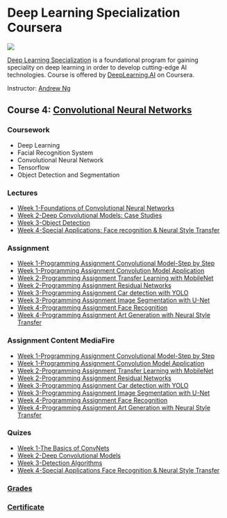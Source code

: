 # Deep Learning Specialization Coursera

![](https://github.com/ahsan-83/Deep-Learning-Specialization-Coursera/blob/main/Convolutional%20Neural%20Networks/Convolutional%20Neural%20Networks.PNG)

[Deep Learning Specialization](https://www.coursera.org/specializations/deep-learning) is a foundational program for gaining speciality on deep learning in order to develop cutting-edge AI technologies. Course is offered by [DeepLearning.AI](https://www.deeplearning.ai/) on Coursera. 

Instructor: [Andrew Ng](http://www.andrewng.org/)

## Course 4: [Convolutional Neural Networks](https://www.coursera.org/learn/convolutional-neural-networks?specialization=deep-learning)

### Coursework
- Deep Learning
- Facial Recognition System
- Convolutional Neural Network
- Tensorflow
- Object Detection and Segmentation

### Lectures
- [Week 1-Foundations of Convolutional Neural Networks](https://github.com/ahsan-83/Deep-Learning-Specialization-Coursera/blob/main/Convolutional%20Neural%20Networks/Lectures/C4_W1.pdf)
- [Week 2-Deep Convolutional Models: Case Studies](https://github.com/ahsan-83/Deep-Learning-Specialization-Coursera/blob/main/Convolutional%20Neural%20Networks/Lectures/C4_W2.pdf)
- [Week 3-Object Detection](https://github.com/ahsan-83/Deep-Learning-Specialization-Coursera/blob/main/Convolutional%20Neural%20Networks/Lectures/C4_W3.pdf)
- [Week 4-Special Applications: Face recognition & Neural Style Transfer](https://github.com/ahsan-83/Deep-Learning-Specialization-Coursera/blob/main/Convolutional%20Neural%20Networks/Lectures/C4_W4.pdf)

### Assignment 
- [Week 1-Programming Assignment Convolutional Model-Step by Step](https://github.com/ahsan-83/Deep-Learning-Specialization-Coursera/blob/main/Convolutional%20Neural%20Networks/Assignment/Week%201-Programming%20Assignment%20Convolutional%20Model-Step%20by%20Step/Convolution_model_Step_by_Step_v1.ipynb)
- [Week 1-Programming Assignment Convolution Model Application](https://github.com/ahsan-83/Deep-Learning-Specialization-Coursera/blob/main/Convolutional%20Neural%20Networks/Assignment/Week%201-Programming%20Assignment%20Convolution%20Model%20Application/Convolution_model_Application.ipynb)
- [Week 2-Programming Assignment Transfer Learning with MobileNet](https://github.com/ahsan-83/Deep-Learning-Specialization-Coursera/blob/main/Convolutional%20Neural%20Networks/Assignment/Week%202-Programming%20Assignment%20Transfer%20Learning%20with%20MobileNet/Transfer_learning_with_MobileNet_v1.ipynb)
- [Week 2-Programming Assignment Residual Networks](https://github.com/ahsan-83/Deep-Learning-Specialization-Coursera/blob/main/Convolutional%20Neural%20Networks/Assignment/Week%202-Programming%20Assignment%20Residual%20Networks/Residual_Networks.ipynb)
- [Week 3-Programming Assignment Car detection with YOLO](https://github.com/ahsan-83/Deep-Learning-Specialization-Coursera/blob/main/Convolutional%20Neural%20Networks/Assignment/Week%203-Programming%20Assignment%20Car%20detection%20with%20YOLO/Autonomous_driving_application_Car_detection.ipynb)
- [Week 3-Programming Assignment Image Segmentation with U-Net](https://github.com/ahsan-83/Deep-Learning-Specialization-Coursera/blob/main/Convolutional%20Neural%20Networks/Assignment/Week%203-Programming%20Assignment%20Image%20Segmentation%20with%20U-Net/Image_segmentation_Unet_v2.ipynb)
- [Week 4-Programming Assignment Face Recognition](https://github.com/ahsan-83/Deep-Learning-Specialization-Coursera/blob/main/Convolutional%20Neural%20Networks/Assignment/Week%204-Programming%20Assignment%20Face%20Recognition/Face_Recognition.ipynb)
- [Week 4-Programming Assignment Art Generation with Neural Style Transfer](https://github.com/ahsan-83/Deep-Learning-Specialization-Coursera/blob/main/Convolutional%20Neural%20Networks/Assignment/Week%204-Programming%20Assignment%20Art%20Generation%20with%20Neural%20Style%20Transfer/Art_Generation_with_Neural_Style_Transfer.ipynb)

### Assignment Content MediaFire
- [Week 1-Programming Assignment Convolutional Model-Step by Step](https://www.mediafire.com/file/pdwqxwwqvexghtq/Week_1-Programming_Assignment_Convolutional_Model-Step_by_Step.zip/file)
- [Week 1-Programming Assignment Convolution Model Application](https://www.mediafire.com/file/nmjgpptt5jo26et/Week_1-Programming_Assignment_Convolution_Model_Application.zip/file)
- [Week 2-Programming Assignment Transfer Learning with MobileNet](https://www.mediafire.com/file/9xlj315m6yry7ws/Week_2-Programming_Assignment_Transfer_Learning_with_MobileNet.zip/file)
- [Week 2-Programming Assignment Residual Networks](https://www.mediafire.com/file/b0fgbf224lxk35q/Week_2-Programming_Assignment_Residual_Networks.zip/file)
- [Week 3-Programming Assignment Car detection with YOLO]()
- [Week 3-Programming Assignment Image Segmentation with U-Net]()
- [Week 4-Programming Assignment Face Recognition]()
- [Week 4-Programming Assignment Art Generation with Neural Style Transfer]()

### Quizes
- [Week 1-The Basics of ConvNets](https://github.com/ahsan-83/Deep-Learning-Specialization-Coursera/blob/main/Convolutional%20Neural%20Networks/Quizes/Week%201-The%20Basics%20of%20ConvNets.pdf)
- [Week 2-Deep Convolutional Models](https://github.com/ahsan-83/Deep-Learning-Specialization-Coursera/blob/main/Convolutional%20Neural%20Networks/Quizes/Week%202-Deep%20Convolutional%20Models.pdf)
- [Week 3-Detection Algorithms](https://github.com/ahsan-83/Deep-Learning-Specialization-Coursera/blob/main/Convolutional%20Neural%20Networks/Quizes/Week%203-Detection%20Algorithms.pdf)
- [Week 4-Special Applications Face Recognition & Neural Style Transfer](https://github.com/ahsan-83/Deep-Learning-Specialization-Coursera/blob/main/Convolutional%20Neural%20Networks/Quizes/Week%204-Special%20Applications%20Face%20Recognition%20%26%20Neural%20Style%20Transfer.pdf)

### [Grades](https://github.com/ahsan-83/Deep-Learning-Specialization-Coursera/blob/main/Convolutional%20Neural%20Networks/Certificate/Grades.pdf)
### [Certificate](https://www.coursera.org/account/accomplishments/verify/EUV36NU2MEU7)

